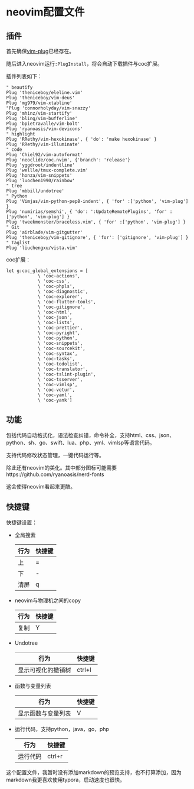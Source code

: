 # neovim配置文件

## 插件

首先确保[vim-plug](https://github.com/junegunn/vim-plug)已经存在。

随后进入neovim运行`:PlugInstall`，将会自动下载插件与coc扩展。

插件列表如下：

```
" beautify
Plug 'theniceboy/eleline.vim'
Plug 'theniceboy/vim-deus'
Plug 'mg979/vim-xtabline'
"Plug 'connorholyday/vim-snazzy'
Plug 'mhinz/vim-startify'
Plug 'bling/vim-bufferline'
Plug 'bpietravalle/vim-bolt'
Plug 'ryanoasis/vim-devicons'
" highlight
Plug 'RRethy/vim-hexokinase', { 'do': 'make hexokinase' }
Plug 'RRethy/vim-illuminate'
" code
Plug 'Chiel92/vim-autoformat'
Plug 'neoclide/coc.nvim', {'branch': 'release'}
Plug 'yggdroot/indentline'
Plug 'wellle/tmux-complete.vim'
Plug 'honza/vim-snippets'
Plug 'luochen1990/rainbow'
" tree
Plug 'mbbill/undotree'
" Python
Plug 'Vimjas/vim-python-pep8-indent', { 'for' :['python', 'vim-plug'] }
Plug 'numirias/semshi', { 'do': ':UpdateRemotePlugins', 'for' :['python', 'vim-plug'] }
Plug 'tweekmonster/braceless.vim', { 'for' :['python', 'vim-plug'] }
" Git
Plug 'airblade/vim-gitgutter'
Plug 'theniceboy/vim-gitignore', { 'for': ['gitignore', 'vim-plug'] }
" Taglist
Plug 'liuchengxu/vista.vim'
```

coc扩展：

```
let g:coc_global_extensions = [
			\ 'coc-actions',
			\ 'coc-css',
			\ 'coc-phpls',
			\ 'coc-diagnostic',
			\ 'coc-explorer',
			\ 'coc-flutter-tools',
			\ 'coc-gitignore',
			\ 'coc-html',
			\ 'coc-json',
			\ 'coc-lists',
			\ 'coc-prettier',
			\ 'coc-pyright',
			\ 'coc-python',
			\ 'coc-snippets',
			\ 'coc-sourcekit',
			\ 'coc-syntax',
			\ 'coc-tasks',
			\ 'coc-todolist',
			\ 'coc-translator',
			\ 'coc-tslint-plugin',
			\ 'coc-tsserver',
			\ 'coc-vimlsp',
			\ 'coc-vetur',
			\ 'coc-yaml',
			\ 'coc-yank']
```

## 功能

包括代码自动格式化，语法检查纠错，命令补全，支持html、css、json、python、sh、go、swift、lua、php、yml、vimlsp等语言代码。

支持代码修改状态管理，一键代码运行等。

除此还有neovim的美化。其中部分图标可能需要https://github.com/ryanoasis/nerd-fonts

这会使得neovim看起来更酷。

## 快捷键

快捷键设置：

- 全局搜索

  | 行为 | 快捷键 |
  | ---- | ------ |
  | 上   | =      |
  | 下   | -      |
  | 清屏 | q      |

- neovim与物理机之间的copy

  | 行为 | 快捷键 |
  | ---- | ------ |
  | 复制 | Y      |

- Undotree

  | 行为               | 快捷键 |
  | ------------------ | ------ |
  | 显示可视化的撤销树 | ctrl+l |

- 函数与变量列表

  | 行为               | 快捷键 |
  | ------------------ | ------ |
  | 显示函数与变量列表 | V      |

- 运行代码，支持python，java，go，php

  | 行为     | 快捷键 |
  | -------- | ------ |
  | 运行代码 | ctrl+r |

这个配置文件，我暂时没有添加markdown的预览支持，也不打算添加，因为markdown我更喜欢使用typora，启动速度也很快。
